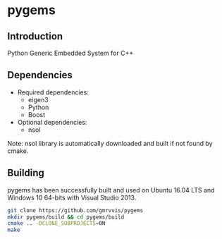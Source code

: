 pygems
=====================================================

## Introduction

Python Generic Embedded System for C++

## Dependencies

* Required dependencies:
    * eigen3
    * Python
    * Boost    
* Optional dependencies:
    * nsol

Note: nsol library is automatically downloaded and built if not found by cmake.

## Building

pygems has been successfully built and used on Ubuntu 16.04 LTS and Windows 10 64-bits with Visual Studio 2013. 


```bash
git clone https://github.com/gmrvvis/pygems
mkdir pygems/build && cd pygems/build
cmake .. -DCLONE_SUBPROJECTS=ON
make
```
